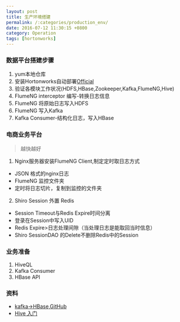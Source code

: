 ```yaml
---
layout: post
title: 生产环境搭建
permalink: /:categories/production_env/
date: 2016-07-12 11:30:15 +0800
category: Operation
tags: [hortonworks]
---
```


### 数据平台搭建步骤

1. yum本地仓库
2. 安装Hortonworks自动部署[Official](http://docs.hortonworks.com/HDPDocuments/Ambari-2.2.2.0/bk_Installing_HDP_AMB/content/index.html)
3. 验证各模块工作状况(HDFS,HBase,Zookeeper,Kafka,FlumeNG,Hive)
4. FlumeNG interceptor 编写-转换日志信息
5. FlumeNG 将原始日志写入HDFS
6. FlumeNG 写入Kafka
7. Kafka Consumer-结构化日志，写入HBase


### 电商业务平台

> 越快越好

1. Nginx服务器安装FlumeNG Client,制定定时取日志方式
  * JSON 格式的nginx日志
  * FlumeNG 监控文件夹
  * 定时将日志切片，复制到监控的文件夹
2. Shiro Session 外置 Redis
  * Session Timeout与Redis Expire时间分离
  * 登录在Session中写入UID
  * Redis Expire>日志处理间隙（当处理日志是能取回当时信息）
  * Shiro SessionDAO 的Delete不删除Redis中的Session

### 业务准备

1. HiveQL
2. Kafka Consumer
3. HBase API

### 资料

* [kafka->HBase,GitHub](https://github.com/weizhenyi/storm-kafka-Log-Consumer)
* [Hive 入门](http://www.aboutyun.com/forum.php?mod=viewthread&tid=7598&extra=page%3D1)
